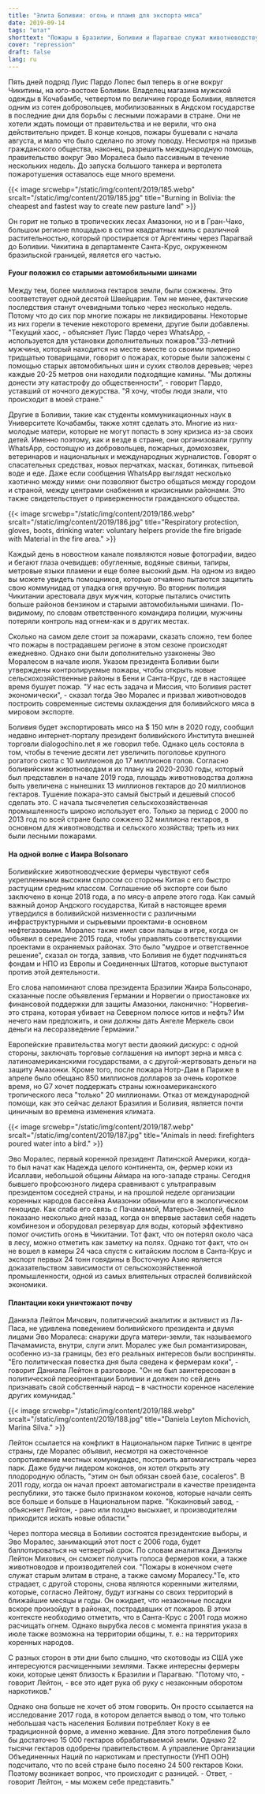 ```yaml
---
title: "Элита Боливии: огонь и пламя для экспорта мяса"
date: 2019-09-14
tags: "штат"
shorttext: "Пожары в Бразилии, Боливии и Парагвае служат животноводству, Европе, Азии и торговле наркотиками."
cover: "repression"
draft: false
lang: ru
---
```


Пять дней подряд Луис Пардо Лопес был теперь в огне вокруг Чикитины, на юго-востоке Боливии. Владелец магазина мужской одежды в Кочабамбе, четвертом по величине городе Боливии, является одним из сотен добровольцев, мобилизованных в Андском государстве в последние дни для борьбы с лесными пожарами в стране. Они не хотели ждать помощи от правительства и не верили, что она действительно придет. В конце концов, пожары бушевали с начала августа, и мало что было сделано по этому поводу. Несмотря на призыв гражданского общества, наконец, разрешить международную помощь, правительство вокруг Эво Моралеса было пассивным в течение нескольких недель. До запуска большого танкера и вертолета пожаротушения оставалось еще много времени.

{{< image srcwebp="/static/img/content/2019/185.webp" srcalt="/static/img/content/2019/185.jpg" title="Burning in Bolivia: the cheapest and fastest way to create new pasture land" >}}

Он горит не только в тропических лесах Амазонки, но и в Гран-Чако, большом регионе площадью в сотни квадратных миль с различной растительностью, который простирается от Аргентины через Парагвай до Боливии. Чикитина в департаменте Санта-Крус, окруженном бразильской границей, является его частью.

#### Fyour положил со старыми автомобильными шинами

Между тем, более миллиона гектаров земли, были сожжены. Это соответствует одной десятой Швейцарии. Тем не менее, фактические последствия станут очевидными только через несколько недель. Потому что до сих пор многие пожары не ликвидированы. Некоторые из них горели в течение некоторого времени, другие были добавлены. "Текущий хаос, - объясняет Луис Пардо через WhatsApp, - используется для установки дополнительных пожаров."33-летний мужчина, который находится на месте вместе со своими примерно тридцатью товарищами, говорит о пожарах, которые были заложены с помощью старых автомобильных шин и сухих стволов деревьев; через каждые 20-25 метров они находили подходящие камины. "Мы должны донести эту катастрофу до общественности", - говорит Пардо, уставший от ночного дежурства. "Я хочу, чтобы люди знали, что происходит в моей стране."

Другие в Боливии, такие как студенты коммуникационных наук в Университете Кочабамбы, также хотят сделать это. Многие из них-молодые матери, которые не могут попасть в зону кризиса из-за своих детей. Именно поэтому, как и везде в стране, они организовали группу WhatsApp, состоящую из добровольцев, пожарных, домохозяек, ветеринаров и национальных и международных журналистов. Говорят о спасательных средствах, новых перчатках, масках, ботинках, питьевой воде и еде. Даже если сообщения WhatsApp выглядят несколько хаотично между ними: они позволяют быстро общаться между городом и страной, между центрами снабжения и кризисными районами. Это также свидетельствует о приверженности гражданского общества.

{{< image srcwebp="/static/img/content/2019/186.webp" srcalt="/static/img/content/2019/186.jpg" title="Respiratory protection, gloves, boots, drinking water: voluntary helpers provide the fire brigade with Material in the fire area." >}}

Каждый день в новостном канале появляются новые фотографии, видео и бегают глаза очевидцев: обугленные, водяные свиньи, тапиры, метровые языки пламени и еще более высокий дым. На одном из видео вы можете увидеть помощников, которые отчаянно пытаются защитить свою коммунидад от упадка огня вручную. Во вторник полиция Чикитании арестовала двух мужчин, которые пытались очистить больше районов бензином и старыми автомобильными шинами. По-видимому, по словам ответственного командира полиции, мужчины потеряли контроль над огнем-как и в других местах.

Сколько на самом деле стоит за пожарами, сказать сложно, тем более что пожары в пострадавшем регионе в этом сезоне происходят ежедневно. Однако они были дополнительно узаконены Эво Моралесом в начале июля. Указом президента Боливии были утверждены контролируемые пожары, чтобы открыть новые сельскохозяйственные районы в Бени и Санта-Крус, где в настоящее время бушует пожар. "У нас есть задача и Миссия, что Боливия растет экономически", - сказал тогда Эво Моралес и призвал животноводов построить современные системы охлаждения для боливийского мяса в мировом экспорте.

Боливия будет экспортировать мясо на $ 150 млн в 2020 году, сообщил недавно интернет-порталу президент боливийского Института внешней торговли dialogochino.net я же говорил тебе. Однако цель состояла в том, чтобы в течение десяти лет увеличить поголовье крупного рогатого скота с 10 миллионов до 17 миллионов голов. Согласно боливийским животноводам и их плану на 2020-2030 годы, который был представлен в начале 2019 года, площадь животноводства должна быть увеличена с нынешних 13 миллионов гектаров до 20 миллионов гектаров. Тушение пожара-это самый быстрый и дешевый способ сделать это. С начала тысячелетия сельскохозяйственная промышленность широко использует его. Только за период с 2000 по 2013 год по всей стране было сожжено 32 миллиона гектаров, в основном для животноводства и сельского хозяйства; треть из них были лесными пожарами.

#### На одной волне с Иаира Bolsonaro 

Боливийские животноводческие фермеры чувствуют себя укрепленными высоким спросом со стороны Китая с его быстро растущим средним классом. Соглашение об экспорте сои было заключено в конце 2018 года, а по мясу-в апреле этого года. Как самый важный донор Андского государства, Китай в настоящее время утвердился в боливийской низменности с различными инфраструктурными и сырьевыми проектами-в основном нефтегазовыми. Моралес также имел свои пальцы в игре, когда он объявил в середине 2015 года, чтобы управлять соответствующими проектами в охраняемых районах. Это было "мудрое и ответственное решение", сказал он тогда, заявив, что Боливия не будет подчиняться фондам и НПО из Европы и Соединенных Штатов, которые выступают против этой деятельности.

Его слова напоминают слова президента Бразилии Жаира Больсонаро, сказанные после объявления Германии и Норвегии о приостановке их финансовой поддержки для защиты Амазонки, лаконично: "Норвегия-это страна, которая убивает на Северном полюсе китов и нефть? Им нечего нам предложить, и они должны дать Ангеле Меркель свои деньги на лесоразведение Германии."

Европейские правительства могут вести двоякий дискурс: с одной стороны, заключать торговые соглашения на импорт зерна и мяса с латиноамериканскими государствами, а с другой-жертвовать деньги на защиту Амазонки. Кроме того, после пожара Нотр-Дам в Париже в апреле было обещано 850 миллионов долларов за очень короткое время, но G7 хочет поддержать страны южноамериканского тропического леса "только" 20 миллионами. Отказ от международной помощи, как это сейчас делают Бразилия и Боливия, является почти циничным во времена изменения климата.

{{< image srcwebp="/static/img/content/2019/187.webp" srcalt="/static/img/content/2019/187.jpg" title="Animals in need: firefighters poured water into a bird." >}}

Эво Моралес, первый коренной президент Латинской Америки, когда-то был начат как Надежда целого континента, он, фермер коки из Исаллави, небольшой общины Аймара на юго-западе страны. Сегодня бывшего профсоюзного лидера сравнивают с ультраправым президентом соседней страны, и на прошлой неделе организации коренных народов бассейна Амазонки обвинили его в экологическом геноциде. Как слаба его связь с Пачамамой, Матерью-Землей, было показано несколько дней назад, когда он впервые заставил себя надеть комбинезон и оборудовал резервуар для воды, который эффективно помог очистить огонь в Чикитании. Тот факт, что он потерял около часа в лесу, можно отметить как заметку на полях. Однако тот факт, что он не вошел в камеры 24 часа спустя с китайским послом в Санта-Крус и экспорт первых 24 тонн говядины в Восточную Азию является доказательством зависимости от сельскохозяйственной промышленности, одной из самых влиятельных отраслей боливийской экономики.

#### Плантации коки уничтожают почву

Даниэла Лейтон Мичович, политический аналитик и активист из Ла-Паса, не удивлена поведением боливийского президента и двумя лицами Эво Моралеса: снаружи друга матери-земли, так называемого Пачамамиста, внутри, слуги элит. Моралес уже был романтизирован, особенно из-за границы, без его реальных интересов были восприняты. "Его политическая повестка дня была сведена к фермерам коки", - говорит Даниэла Лейтон в разговоре. "Он не был заинтересован в политической переориентации Боливии и должен по сей день признавать свой собственный народ – в частности коренное население других комунидад."

{{< image srcwebp="/static/img/content/2019/188.webp" srcalt="/static/img/content/2019/188.jpg" title="Daniela Leyton Michovich, Marina Silva." >}}

Лейтон ссылается на конфликт в Национальном парке Типнис в центре страны, где Моралес объявил, несмотря на ожесточенное сопротивление местных комунидадес, построить автомагистраль через парк. Даже будучи лидером коконов, он хотел открыть эту плодородную область, "этим он был обязан своей базе, cocaleros". В 2011 году, когда он начал проект автомагистрали в качестве президента республики, это также было признаком коконов, которые начали сеять все больше и больше в Национальном парке. "Кокаиновый завод, - объясняет Лейтон, - рано или поздно высыхает, и производителям приходится искать новые области."

Через полтора месяца в Боливии состоятся президентские выборы, и Эво Моралес, занимающий этот пост с 2006 года, будет баллотироваться на четвертый срок. По словам аналитика Даниэлы Лейтон Михович, он сможет получить голоса фермеров коки, а также животноводов и производителей сои. "Пожары в конечном счете служат старым элитам в стране, а также самому Моралесу."Те, кто страдает, с другой стороны, снова являются коренными жителями, которые, согласно Лейтону, будут изгнаны со своих территорий в ближайшие месяцы и годы. Он ожидает, что незаконные посадки вскоре произойдут в районах, пострадавших от пожаров. В этом контексте необходимо отметить, что в Санта-Крус с 2001 года можно расчищать огнем. Однако вырубка лесов с момента принятия указа в июле также возможна на территории общины, т. е.: на территориях коренных народов.

С разных сторон в эти дни было слышно, что скотоводы из США уже интересуются расчищенными землями. Также интересны фермеры коки, которые ценят близость к Бразилии и Парагваю. "Потому что, - говорит Лейтон, - все это идет рука об руку с незаконным оборотом наркотиков."

Однако она больше не хочет об этом говорить. Он просто ссылается на исследование 2017 года, в котором делается вывод о том, что только небольшая часть населения Боливии потребляет Коку в ее традиционной форме, а именно жевание. Для этого потребления было бы достаточно 15 000 гектаров обрабатываемой земли. Однако 22 тысячи гектаров одобрены правительством. А управление Организации Объединенных Наций по наркотикам и преступности (УНП ООН) подсчитало, что по всей стране было посеяно 24 500 гектаров Коки. Поэтому возникает вопрос, что происходит с разницей. - Ответ, - говорит Лейтон, - мы можем себе представить."
